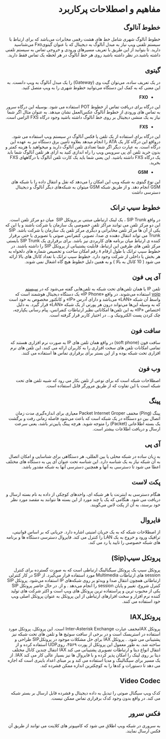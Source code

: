 <div dir="rtl">

# مفاهیم و اصطلاحات پرکاربرد
## خطوط آنالوگ

خطوط آنالوگ شهری شامل خط های هشت رقمی مخابرات می‌باشد که برای ارتباط با سیستم تلفنی ویپ نیاز به مبدل آنالوگ به دیجیتال که با عنوان گیتویFxo می‌شناسید دارید. تا بتوانید از این طریق با  تعریف  مسیرهای ورودی و خروجی تماس به سیستم تلفنی داشته باشید.در نظر داشته باشید روی هر خط آنالوگ در هر لحظه یک تماس فقط دارید.

## گیتوی

در یک تعریف ساده، می‌توان گیت وی (Gateway) را یک مبدل آنالوگ به ویپ دانست. به این معنی که به کمک این دستگاه می‌توانید خطوط شهری را به ویپ متصل کنید.

- **FXO** 


این درگاه برای دریافت تماس از خطوط POT استفاده می شود. بوسیله این درگاه سرور به تماس های ورودی از خطوط آنالوگ عکس‌العمل نشان میدهد. به عنوان مثال اگر شما نیاز به یک منشی دیجیتال بر روی خط آنالوگ داشته باشید وجود درگاه FXS الزامی است.

- **FXS** 

این درگاه برای استفاده از یک تلفن یا فکس آنالوگ در سیستم ویپ استفاده می شود. در‌واقع این درگاه کار یک ATA را انجام میدهد بعلاوه تأمین برق دستگاه نیز به عهده این درگاه است. به عبارت دیگر اگر شما تعدادی تلفن آنالوگ دارید و میخواهید با هزینه کمتر و بدون خرید تلفن آی پی سرویس ویپ را راه اندازی کنید به ازای هر تلفن آنالوگ شما باید یک درگاه FXS داشته باشید. این یعنی شما باید یک کارت تلفن آنالوگ با درگاههای FXS بخرید.

- **GSM**

این نوع گیتوی به شبکه ویپ این امکان را می‌دهد که نقل و انتقال داده را با شبکه‌ های GSM انجام دهد. و از طریق شبکه GSM میتوان به شبکه‌های دیگر آنالوگ و دیجیتال دسترسی داشت

## خطوط سیپ ترانک

در واقع SIP Trunk ، یک لینک ارتباطی مبتنی بر پروتکل SIP  میان دو مرکز تلفن است. این دو مرکز تلفن می توانند مراکز تلفن خصوصی یک سازمان یا شرکت باشند و یا این که یکی از آن ها مرکز تلفن مخابراتی و دیگری مرکز تلفن یک سازمان یا شرکت باشد. SIP Trunk می تواند انتقال دهنده ی صدا، تصویر، کنفرانس صوتی یا تصویری یا حتی برقرار کننده ی ارتباط میان برنامه های کاربردی نیز باشد. برای برقراری یک SIP Trunk بایستی مرکز تلفن های طرفین این ارتباط، قابلیت پشتیبانی از پروتکل SIP را داشته باشند. در خطوط سیپ ترانک با طول ارقام ۸ رقم امکان ساخت و تخصیص شماره های دلخواه به هر بخش یا داخلی از شرکت وجود دارد. خطوط سیپ ترانک با تعداد کانال های بالا ارائه می شود ( 10 کانال به بالا ) و به همین دلیل خطوط هیچ گاه اشغال نمی شوند.


## آی پی فون

تلفن IP یا همان تلفن‌های تحت شبکه به تلفن‌هایی گفته می‌شود که در [سیستم voip](http://www.novinvoip.com/how-to-choose-the-best-backup-for-voip/) استفاده می‌شوند. در واقع «IP Phone» یک دستگاه دیجیتال هوشمند است که واسط آن شبکه «LAN» می‌باشد و دارای آدرس «IP» و کانکتور مخصوص به خود است که به وسیله این‌ها می‌تواند درون هر پورتی از یک شبکه «LAN» قرار گیرد. به دلیل اختصاص «IP» به این تلفن‌ها امکاناتی نظیر ارتباطات کنفرانس، پیام رسانی یکپارچه، چک کردن پست الکترونیک و... در اختیار کاربر قرار گرفته است.

## سافت فون

سافت فون (soft phone) در واقع همان تلفن های IP به صورت  نرم افزاری هستند که تمامی امکانات تلفن های سخت افزاری را به کاربران ارائه می کنند. این تلفن های نرم افزاری تحت شبکه بوده و از این بستر برای برقراری تماس ها استفاده می کنند. 

## وب فون

اصطلاحات شبکه است که برای نوعی از تلفن بکار می رود که شبیه تلفن های تحت شبکه است با این تفاوت که از طریق مرورگر قابل استفاده است.




## پینگ

پینگ (Ping) مخفف Packet Internet Groper معیاری برای اندازه‌گیری مدت‌ زمان اتصال بین دو دستگاه در یک شبکه است که باعث می‌شود فاصله زمانی رفت و برگشت یک بسته اطلاعاتی (Packet) را متوجه شوید. هرچه پینگ‌ پایین‌تر باشد، یعنی سرعت ارسال و دریافت اطلاعات بیشتر است.

## آی پی

به زبان ساده در شبکه محلی یا بین المللی، هر دستگاهی برای شناسایی و امکان اتصال به آن شبکه نیاز به یک شناسه دارد. این شناسه تحت عنوان آی پی به دستگاه های مختلف اعطا می شود تا دسترسی به آنها و همچنین دسترسی آنها به شبکه مقدور باشد. 

## پکت لاست

هنگام دسترسی به اینترنت یا هر شبکه ای، واحدهای کوچکی از داده به نام بسته ارسال و دریافت می شود. هنگامی که یک یا چند مورد از این بسته ها نتوانند به مقصد مورد نظر خود برسند، به آن از پکت لاس می‌گویند.

## فایروال

از اصطلاحات شبکه که به یک جریان امنیتی اشاره دارد. جریانی که بر اساس قوانینی، ترافیک ورود و خروج به یک LAN را کنترل می کند. فایروال دسترسی دستگاه ها و برنامه های شبکه خصوصی را تایید یا رد می کند.

## پروتکل سیپ(Sip)

پروتکل سیپ یک پروتکل سیگنالینگ ارتباطی است که به صورت گسترده برای کنترل session های ارتباطات Multimedia مورد استفاده قرار می‌گیرد. از SIP در کار کنترلی ارتباطاتی همچون انتقال صدا و ویدئو بر روی شبکه‌های IP استفاده می‌شود. پروتکل SIP کنترل شروع، تغییر و پایان session را انجام می‌دهد . و از. در حال حاضر پروتکل SIP یکی از محبوب ترین و پراستفاده ترین پروتکل های ویپ است و اکثر شرکت های تولید کننده نرم افزار و سخت افزارهای ارتباطی از این پروتکل به عنوان پروتکل اصلی ویپ خود استفاده می کنند.

## پروتکلIAX

پروتکل IAXمخفف عبارت Inter-Asterisk Exchange است. این پروتکل، پروتکل مورد استفاده در استریسک است و در برخی از سافت سوئیچ ها و تلفن های تحت شبکه نیز پشتیبانی می شود. . پروتکل IAX برای حل مشکلات موجود در پروتکلSIP طراحی و ساخته شد. به طور معمول این پروتکل از پورت ۴۵۶۹، رویUDP استفاده کرده و از انتقال انواع دیتا و ارتباطات تصویری پشتیبانی می کند IAX انتقال چندین کانال مختلف دیتا بر روی لینک را امکان پذیر کرده و با فایروال ها نیز بسیار عالی کار می کند IAX. از یک مسیر برای سیگنالینگ و مدیا استفاده می کند و بر مبنای اعداد باینری است که اجازه می دهد تا دستورات و کدها را به کوچکترین اندازه ممکن فشرده کند.


## Video Codec

کدک ویپ سیگنال صوتی را تبدیل به داده دیجیتال و فشرده قابل ارسال بر بستر شبکه می کند. در واقع بدون وجود کدک برقراری تماس ممکن نیست.

## فکس سرور

به سروری در شبکه ویپ اطلاق می شود که کامپیوتر های کلاینت می توانند از طریق آن فکس ارسال نمایند.


